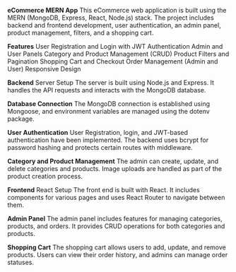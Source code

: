 **eCommerce MERN App**
This eCommerce web application is built using the MERN (MongoDB, Express, React, Node.js) stack. The project includes backend and frontend development, user authentication, an admin panel, product management, filters, and a shopping cart.

**Features**
User Registration and Login with JWT Authentication
Admin and User Panels
Category and Product Management (CRUD)
Product Filters and Pagination
Shopping Cart and Checkout
Order Management (Admin and User)
Responsive Design

**Backend**
Server Setup
The server is built using Node.js and Express. It handles the API requests and interacts with the MongoDB database.

**Database Connection**
The MongoDB connection is established using Mongoose, and environment variables are managed using the dotenv package.

**User Authentication**
User Registration, login, and JWT-based authentication have been implemented. The backend uses bcrypt for password hashing and protects certain routes with middleware.

**Category and Product Management**
The admin can create, update, and delete categories and products. Image uploads are handled as part of the product creation process.

**Frontend**
React Setup
The front end is built with React. It includes components for various pages and uses React Router to navigate between them.

**Admin Panel**
The admin panel includes features for managing categories, products, and orders. It provides CRUD operations for both categories and products.

**Shopping Cart**
The shopping cart allows users to add, update, and remove products. Users can view their order history, and admins can manage order statuses.
